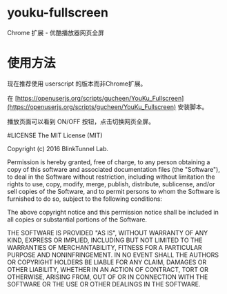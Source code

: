 # youku-fullscreen
Chrome 扩展 - 优酷播放器网页全屏

# 使用方法

现在推荐使用 userscript 的版本而非Chrome扩展。

在 [https://openuserjs.org/scripts/gucheen/YouKu_Fullscreen](https://openuserjs.org/scripts/gucheen/YouKu_Fullscreen) 安装脚本。

播放页面可以看到 ON/OFF 按钮，点击切换网页全屏。

#LICENSE
The MIT License (MIT)

Copyright (c) 2016 BlinkTunnel Lab.

Permission is hereby granted, free of charge, to any person obtaining a copy
of this software and associated documentation files (the "Software"), to deal
in the Software without restriction, including without limitation the rights
to use, copy, modify, merge, publish, distribute, sublicense, and/or sell
copies of the Software, and to permit persons to whom the Software is
furnished to do so, subject to the following conditions:

The above copyright notice and this permission notice shall be included in all
copies or substantial portions of the Software.

THE SOFTWARE IS PROVIDED "AS IS", WITHOUT WARRANTY OF ANY KIND, EXPRESS OR
IMPLIED, INCLUDING BUT NOT LIMITED TO THE WARRANTIES OF MERCHANTABILITY,
FITNESS FOR A PARTICULAR PURPOSE AND NONINFRINGEMENT. IN NO EVENT SHALL THE
AUTHORS OR COPYRIGHT HOLDERS BE LIABLE FOR ANY CLAIM, DAMAGES OR OTHER
LIABILITY, WHETHER IN AN ACTION OF CONTRACT, TORT OR OTHERWISE, ARISING FROM,
OUT OF OR IN CONNECTION WITH THE SOFTWARE OR THE USE OR OTHER DEALINGS IN THE
SOFTWARE.
